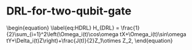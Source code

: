 # DRL-for-two-qubit-gate

\begin{equation}
\label{eq:HDRL}
H_{DRL} = \frac{1}{2}\sum_{i=1}^2\left(\Omega_i(t)\cos\omega tX+\Omega_i(t)\sin\omega tY+\Delta_i(t)Z\right)+\frac{J(t)}{2}Z_1\otimes Z_2,
\end{equation}
